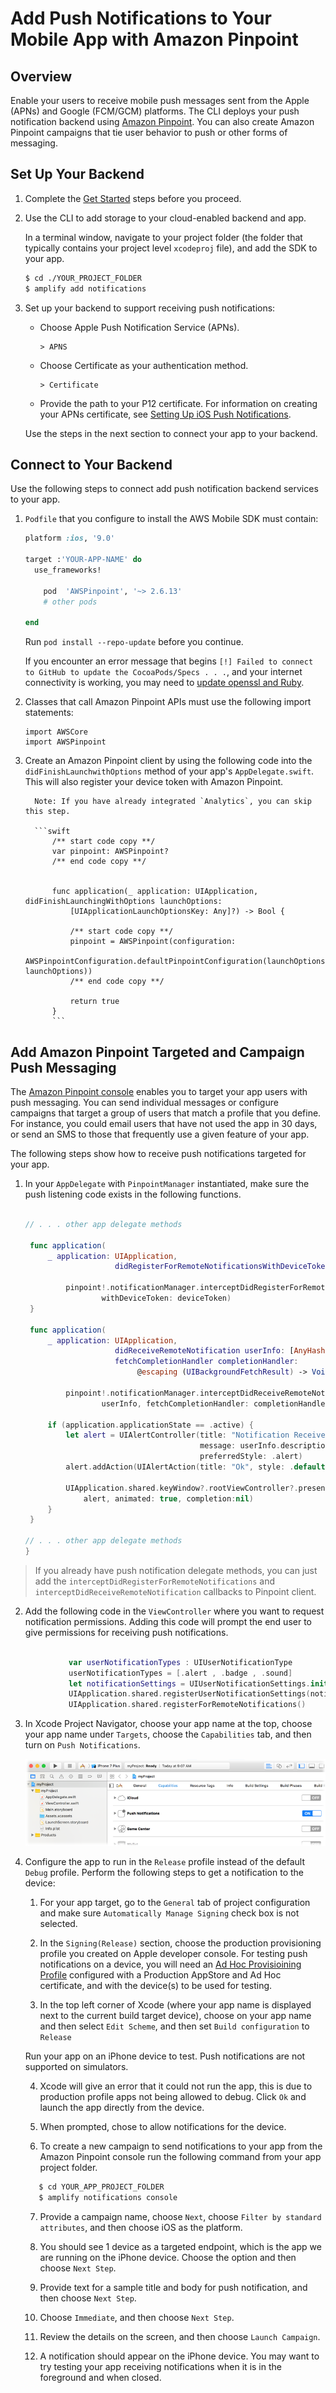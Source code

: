 # Add Push Notifications to Your Mobile App with Amazon Pinpoint

## Overview

Enable your users to receive mobile push messages sent from the Apple (APNs) and Google (FCM/GCM) platforms. The CLI deploys your push notification backend using [Amazon Pinpoint](http://docs.aws.amazon.com/pinpoint/latest/developerguide/).
You can also create Amazon Pinpoint campaigns that tie user behavior to push or other forms of messaging.

## Set Up Your Backend

1. Complete the [Get Started](./getting-started) steps before you proceed.

2. Use the CLI to add storage to your cloud-enabled backend and app.

    In a terminal window, navigate to your project folder (the folder that typically contains your project level `xcodeproj` file), and add the SDK to your app.

    ```bash
    $ cd ./YOUR_PROJECT_FOLDER
    $ amplify add notifications
    ```

3. Set up your backend to support receiving push notifications:

    - Choose Apple Push Notification Service (APNs).

       ```
       > APNS
       ```

    - Choose Certificate as your authentication method.

       ```
       > Certificate
       ```

    - Provide the path to your P12 certificate. For information on creating your APNs certificate, see [Setting Up iOS Push Notifications](http://docs.aws.amazon.com/pinpoint/latest/developerguide/apns-setup.html).

   Use the steps in the next section to connect your app to your backend.


## Connect to Your Backend

Use the following steps to connect add push notification backend services to your app.

1. `Podfile` that you configure to install the AWS Mobile SDK must contain:

	```ruby
    platform :ios, '9.0'

    target :'YOUR-APP-NAME' do
      use_frameworks!

        pod  'AWSPinpoint', '~> 2.6.13'
        # other pods

    end
	```

	Run `pod install --repo-update` before you continue.

	If you encounter an error message that begins `[!] Failed to connect to GitHub to update the CocoaPods/Specs . . .`, and your internet connectivity is working, you may need to [update openssl and Ruby](https://stackoverflow.com/questions/38993527/cocoapods-failed-to-connect-to-github-to-update-the-cocoapods-specs-specs-repo/48962041#48962041).

2. Classes that call Amazon Pinpoint APIs must use the following import statements:

	```
	import AWSCore
	import AWSPinpoint
	```

3. Create an Amazon Pinpoint client by using the following code into the
         `didFinishLaunchwithOptions` method of your app's `AppDelegate.swift`. This
         will also register your device token with Amazon Pinpoint.

         Note: If you have already integrated `Analytics`, you can skip this step.

         ```swift
             /** start code copy **/
             var pinpoint: AWSPinpoint?
             /** end code copy **/


             func application(_ application: UIApplication, didFinishLaunchingWithOptions launchOptions:
                 [UIApplicationLaunchOptionsKey: Any]?) -> Bool {

                 /** start code copy **/
                 pinpoint = AWSPinpoint(configuration:
                         AWSPinpointConfiguration.defaultPinpointConfiguration(launchOptions: launchOptions))
                 /** end code copy **/

                 return true
             }
             ```

## Add Amazon Pinpoint Targeted and Campaign Push Messaging

The [Amazon Pinpoint console](https://console.aws.amazon.com/pinpoint/) enables you to target your app users with push messaging. You can send individual messages or configure campaigns that target a group of users that match a profile that you define.
For instance, you could email users that have not used the app in 30 days, or send an SMS to those that frequently use a given feature of your app.

The following steps show how to receive push notifications targeted for your app.

1. In your `AppDelegate` with `PinpointManager` instantiated, make sure the push
         listening code exists in the following functions.

    ```swift

    // . . . other app delegate methods

     func application(
         _ application: UIApplication,
                        didRegisterForRemoteNotificationsWithDeviceToken deviceToken: Data) {

             pinpoint!.notificationManager.interceptDidRegisterForRemoteNotifications(
                     withDeviceToken: deviceToken)
     }

     func application(
         _ application: UIApplication,
                        didReceiveRemoteNotification userInfo: [AnyHashable: Any],
                        fetchCompletionHandler completionHandler:
                             @escaping (UIBackgroundFetchResult) -> Void) {

             pinpoint!.notificationManager.interceptDidReceiveRemoteNotification(
                     userInfo, fetchCompletionHandler: completionHandler)

         if (application.applicationState == .active) {
             let alert = UIAlertController(title: "Notification Received",
                                           message: userInfo.description,
                                           preferredStyle: .alert)
             alert.addAction(UIAlertAction(title: "Ok", style: .default, handler: nil))

             UIApplication.shared.keyWindow?.rootViewController?.present(
                 alert, animated: true, completion:nil)
         }
     }

    // . . . other app delegate methods
    }
    ```

> If you already have push notification delegate methods, you can just add the `interceptDidRegisterForRemoteNotifications` and `interceptDidReceiveRemoteNotification` callbacks to Pinpoint client.

2. Add the following code in the `ViewController` where you want to request notification permissions. Adding this code will prompt the end user to give permissions for receiving push notifications.

```swift

             var userNotificationTypes : UIUserNotificationType
             userNotificationTypes = [.alert , .badge , .sound]
             let notificationSettings = UIUserNotificationSettings.init(types: userNotificationTypes, categories: nil)
             UIApplication.shared.registerUserNotificationSettings(notificationSettings)
             UIApplication.shared.registerForRemoteNotifications()
```

3. In Xcode Project Navigator, choose your app name at the top, choose your app name under `Targets`, choose the `Capabilities` tab, and then turn on `Push Notifications`.

    ![Image of turning on Push Notifications capabilities in Xcode](images/xcode-turn-on-push-notification.png)

4. Configure the app to run in the `Release` profile instead of the default `Debug` profile. Perform the following steps to get a notification to the device:

    1. For your app target, go to the `General` tab of project configuration and make sure `Automatically Manage Signing` check box is not selected.

    2. In the `Signing(Release)` section, choose the production provisioning profile you created on Apple developer console. For testing push notifications on a device, you will need an [Ad Hoc Provisioining Profile](https://help.apple.com/xcode/mac/current/#/dev4335bfd3d) configured with a Production AppStore and Ad Hoc certificate, and with the device(s) to be used for testing.

    3. In the top left corner of Xcode (where your app name is displayed next to the current build target device), choose on your app name and then select `Edit Scheme`, and then set `Build configuration` to `Release`

    Run your app on an iPhone device to test. Push notifications are not supported on simulators.

    4. Xcode will give an error that it could not run the app, this is due to production profile apps not being allowed to debug. Click `Ok` and launch the app directly from the device.

    5. When prompted, chose to allow notifications for the device.

    6. To create a new campaign to send notifications to your app from the Amazon Pinpoint console run the following command from your app project folder.

    ```bash
       $ cd YOUR_APP_PROJECT_FOLDER
       $ amplify notifications console
    ```

    7. Provide a campaign name, choose `Next`, choose `Filter by standard attributes`, and then choose iOS as the platform.

    8. You should see 1 device as a targeted endpoint, which is the app we are running on the iPhone device. Choose the option and then choose `Next Step`.

    9. Provide text for a sample title and body for push notification, and then choose `Next Step`.

    10. Choose `Immediate`, and then choose `Next Step`.

    11. Review the details on the screen, and then choose `Launch Campaign`.

    12. A notification should appear on the iPhone device. You may want to try testing your app receiving notifications when it is in the foreground and when closed.
